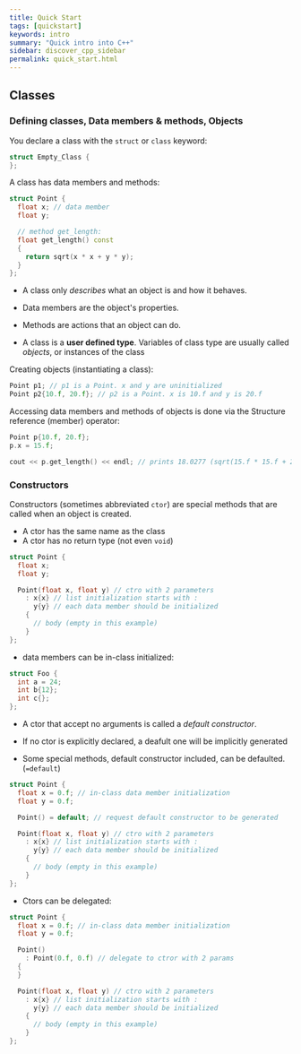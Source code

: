```yaml
---
title: Quick Start
tags: [quickstart]
keywords: intro
summary: "Quick intro into C++"
sidebar: discover_cpp_sidebar
permalink: quick_start.html
---
```


## Classes

### Defining classes, Data members & methods, Objects

You declare a class with the `struct` or `class` keyword:

```cpp
struct Empty_Class {
};
```

A class has data members and methods:

```cpp
struct Point {
  float x; // data member
  float y;

  // method get_length:
  float get_length() const
  {
    return sqrt(x * x + y * y);
  }
};
```

+ A class only *describes* what an object is and how it behaves.

+ Data members are the object's properties.

+ Methods are actions that an object can do.

+ A class is a **user defined type**. Variables of class type are usually called *objects*,
or instances of the class

Creating objects (instantiating a class):

```cpp
Point p1; // p1 is a Point. x and y are uninitialized
Point p2{10.f, 20.f}; // p2 is a Point. x is 10.f and y is 20.f
```
Accessing data members and methods of objects is done via the
Structure reference (member) operator:

```cpp
Point p{10.f, 20.f};
p.x = 15.f;

cout << p.get_length() << endl; // prints 18.0277 (sqrt(15.f * 15.f + 20.f * 20.f))
```

### Constructors


Constructors (sometimes abbreviated `ctor`) are special methods that are called
when an object is created.

+ A ctor has the same name as the class
+ A ctor has no return type (not even `void`)

```cpp
struct Point {
  float x;
  float y;

  Point(float x, float y) // ctro with 2 parameters
    : x{x} // list initialization starts with :
      y{y} // each data member should be initialized
    {
      // body (empty in this example)
    }
};
```

+ data members can be in-class initialized:

```cpp
struct Foo {
  int a = 24;
  int b{12};
  int c{};
};
```

+ A ctor that accept no arguments is called a *default constructor*.

+ If no ctor is explicitly declared, a deafult one will be implicitly generated

+ Some special methods, default constructor included, can be defaulted. (`=default`)


```cpp
struct Point {
  float x = 0.f; // in-class data member initialization
  float y = 0.f;

  Point() = default; // request default constructor to be generated

  Point(float x, float y) // ctro with 2 parameters
    : x{x} // list initialization starts with :
      y{y} // each data member should be initialized
    {
      // body (empty in this example)
    }
};
```

+ Ctors can be delegated:


```cpp
struct Point {
  float x = 0.f; // in-class data member initialization
  float y = 0.f;

  Point()
    : Point(0.f, 0.f) // delegate to ctror with 2 params
  {
  }

  Point(float x, float y) // ctro with 2 parameters
    : x{x} // list initialization starts with :
      y{y} // each data member should be initialized
    {
      // body (empty in this example)
    }
};
```



